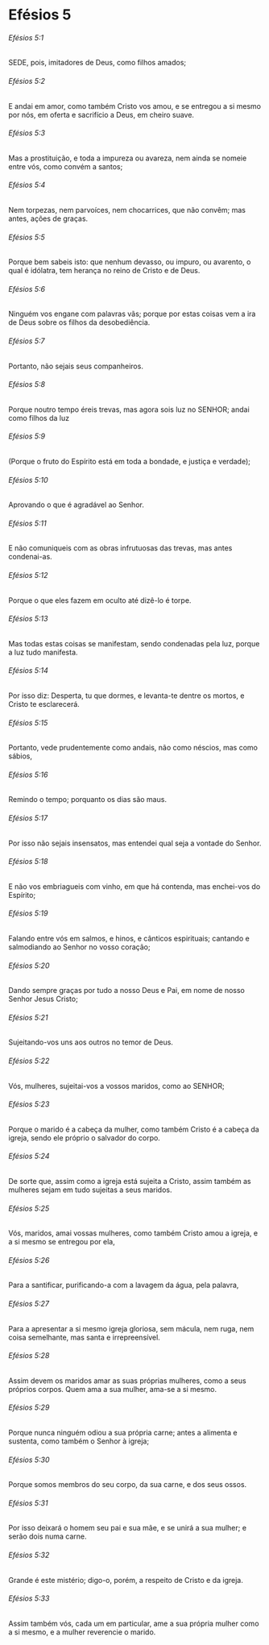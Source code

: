 # Efésios 5

###### Efésios 5:1

SEDE, pois, imitadores de Deus, como filhos amados;

###### Efésios 5:2

E andai em amor, como também Cristo vos amou, e se entregou a si mesmo por nós, em oferta e sacrifício a Deus, em cheiro suave.

###### Efésios 5:3

Mas a prostituição, e toda a impureza ou avareza, nem ainda se nomeie entre vós, como convém a santos;

###### Efésios 5:4

Nem torpezas, nem parvoíces, nem chocarrices, que não convêm; mas antes, ações de graças.

###### Efésios 5:5

Porque bem sabeis isto: que nenhum devasso, ou impuro, ou avarento, o qual é idólatra, tem herança no reino de Cristo e de Deus.

###### Efésios 5:6

Ninguém vos engane com palavras vãs; porque por estas coisas vem a ira de Deus sobre os filhos da desobediência.

###### Efésios 5:7

Portanto, não sejais seus companheiros.

###### Efésios 5:8

Porque noutro tempo éreis trevas, mas agora sois luz no SENHOR; andai como filhos da luz

###### Efésios 5:9

(Porque o fruto do Espírito está em toda a bondade, e justiça e verdade);

###### Efésios 5:10

Aprovando o que é agradável ao Senhor.

###### Efésios 5:11

E não comuniqueis com as obras infrutuosas das trevas, mas antes condenai-as.

###### Efésios 5:12

Porque o que eles fazem em oculto até dizê-lo é torpe.

###### Efésios 5:13

Mas todas estas coisas se manifestam, sendo condenadas pela luz, porque a luz tudo manifesta.

###### Efésios 5:14

Por isso diz: Desperta, tu que dormes, e levanta-te dentre os mortos, e Cristo te esclarecerá.

###### Efésios 5:15

Portanto, vede prudentemente como andais, não como néscios, mas como sábios,

###### Efésios 5:16

Remindo o tempo; porquanto os dias são maus.

###### Efésios 5:17

Por isso não sejais insensatos, mas entendei qual seja a vontade do Senhor.

###### Efésios 5:18

E não vos embriagueis com vinho, em que há contenda, mas enchei-vos do Espírito;

###### Efésios 5:19

Falando entre vós em salmos, e hinos, e cânticos espirituais; cantando e salmodiando ao Senhor no vosso coração;

###### Efésios 5:20

Dando sempre graças por tudo a nosso Deus e Pai, em nome de nosso Senhor Jesus Cristo;

###### Efésios 5:21

Sujeitando-vos uns aos outros no temor de Deus.

###### Efésios 5:22

Vós, mulheres, sujeitai-vos a vossos maridos, como ao SENHOR;

###### Efésios 5:23

Porque o marido é a cabeça da mulher, como também Cristo é a cabeça da igreja, sendo ele próprio o salvador do corpo.

###### Efésios 5:24

De sorte que, assim como a igreja está sujeita a Cristo, assim também as mulheres sejam em tudo sujeitas a seus maridos.

###### Efésios 5:25

Vós, maridos, amai vossas mulheres, como também Cristo amou a igreja, e a si mesmo se entregou por ela,

###### Efésios 5:26

Para a santificar, purificando-a com a lavagem da água, pela palavra,

###### Efésios 5:27

Para a apresentar a si mesmo igreja gloriosa, sem mácula, nem ruga, nem coisa semelhante, mas santa e irrepreensível.

###### Efésios 5:28

Assim devem os maridos amar as suas próprias mulheres, como a seus próprios corpos. Quem ama a sua mulher, ama-se a si mesmo.

###### Efésios 5:29

Porque nunca ninguém odiou a sua própria carne; antes a alimenta e sustenta, como também o Senhor à igreja;

###### Efésios 5:30

Porque somos membros do seu corpo, da sua carne, e dos seus ossos.

###### Efésios 5:31

Por isso deixará o homem seu pai e sua mãe, e se unirá a sua mulher; e serão dois numa carne.

###### Efésios 5:32

Grande é este mistério; digo-o, porém, a respeito de Cristo e da igreja.

###### Efésios 5:33

Assim também vós, cada um em particular, ame a sua própria mulher como a si mesmo, e a mulher reverencie o marido.

